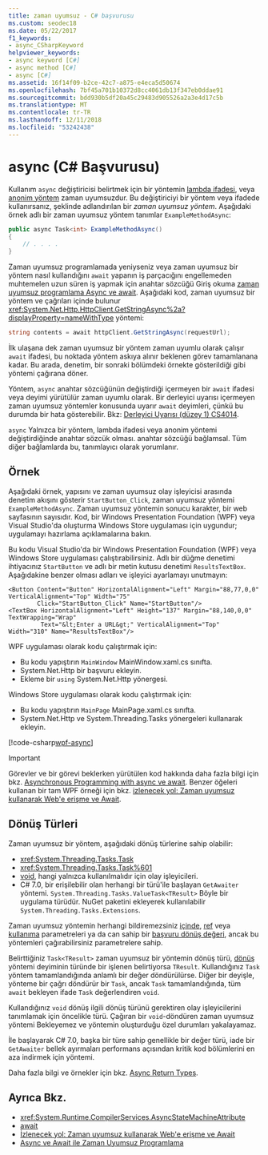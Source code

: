 ```yaml
---
title: zaman uyumsuz - C# başvurusu
ms.custom: seodec18
ms.date: 05/22/2017
f1_keywords:
- async_CSharpKeyword
helpviewer_keywords:
- async keyword [C#]
- async method [C#]
- async [C#]
ms.assetid: 16f14f09-b2ce-42c7-a875-e4eca5d50674
ms.openlocfilehash: 7bf45a701b10372d8cc4061db13f347eb0ddae91
ms.sourcegitcommit: bdd930b5df20a45c29483d905526a2a3e4d17c5b
ms.translationtype: MT
ms.contentlocale: tr-TR
ms.lasthandoff: 12/11/2018
ms.locfileid: "53242438"
---
```

# <a name="async-c-reference"></a>async (C# Başvurusu)
Kullanım `async` değiştiricisi belirtmek için bir yöntemin [lambda ifadesi](../../../csharp/programming-guide/statements-expressions-operators/lambda-expressions.md), veya [anonim yöntem](../../../csharp/programming-guide/statements-expressions-operators/anonymous-methods.md) zaman uyumsuzdur. Bu değiştiriciyi bir yöntem veya ifadede kullanırsanız, şeklinde adlandırılan bir *zaman uyumsuz yöntem*. Aşağıdaki örnek adlı bir zaman uyumsuz yöntem tanımlar `ExampleMethodAsync`: 
  
```csharp  
public async Task<int> ExampleMethodAsync()  
{  
    // . . . .  
}  
```  
 
Zaman uyumsuz programlamada yeniyseniz veya zaman uyumsuz bir yöntem nasıl kullandığını `await` yapanın iş parçacığını engellemeden muhtemelen uzun süren iş yapmak için anahtar sözcüğü Giriş okuma [zaman uyumsuz programlama Async ve await](../../../csharp/programming-guide/concepts/async/index.md). Aşağıdaki kod, zaman uyumsuz bir yöntem ve çağrıları içinde bulunur <xref:System.Net.Http.HttpClient.GetStringAsync%2a?displayProperty=nameWithType> yöntemi: 
  
```csharp  
string contents = await httpClient.GetStringAsync(requestUrl);  
```  
  
İlk ulaşana dek zaman uyumsuz bir yöntem zaman uyumlu olarak çalışır `await` ifadesi, bu noktada yöntem askıya alınır beklenen görev tamamlanana kadar. Bu arada, denetim, bir sonraki bölümdeki örnekte gösterildiği gibi yöntemi çağırana döner.  
  
Yöntem, `async` anahtar sözcüğünün değiştirdiği içermeyen bir `await` ifadesi veya deyimi yürütülür zaman uyumlu olarak. Bir derleyici uyarısı içermeyen zaman uyumsuz yöntemler konusunda uyarır `await` deyimleri, çünkü bu durumda bir hata gösterebilir. Bkz: [Derleyici Uyarısı (düzey 1) CS4014](../../../csharp/language-reference/compiler-messages/cs4014.md).  
  
 `async` Yalnızca bir yöntem, lambda ifadesi veya anonim yöntemi değiştirdiğinde anahtar sözcük olması. anahtar sözcüğü bağlamsal. Tüm diğer bağlamlarda bu, tanımlayıcı olarak yorumlanır.  
  
## <a name="example"></a>Örnek  
Aşağıdaki örnek, yapısını ve zaman uyumsuz olay işleyicisi arasında denetim akışını gösterir `StartButton_Click`, zaman uyumsuz yöntemi `ExampleMethodAsync`. Zaman uyumsuz yöntemin sonucu karakter, bir web sayfasının sayısıdır. Kod, bir Windows Presentation Foundation (WPF) veya Visual Studio'da oluşturma Windows Store uygulaması için uygundur; uygulamayı hazırlama açıklamalarına bakın.  

Bu kodu Visual Studio'da bir Windows Presentation Foundation (WPF) veya Windows Store uygulaması çalıştırabilirsiniz. Adlı bir düğme denetimi ihtiyacınız `StartButton` ve adlı bir metin kutusu denetimi `ResultsTextBox`. Aşağıdakine benzer olması adları ve işleyici ayarlamayı unutmayın:  

```xaml
<Button Content="Button" HorizontalAlignment="Left" Margin="88,77,0,0" VerticalAlignment="Top" Width="75"  
        Click="StartButton_Click" Name="StartButton"/>  
<TextBox HorizontalAlignment="Left" Height="137" Margin="88,140,0,0" TextWrapping="Wrap"   
         Text="&lt;Enter a URL&gt;" VerticalAlignment="Top" Width="310" Name="ResultsTextBox"/>  
```
  
WPF uygulaması olarak kodu çalıştırmak için:  

- Bu kodu yapıştırın `MainWindow` MainWindow.xaml.cs sınıfta.  
- System.Net.Http bir başvuru ekleyin.  
- Ekleme bir `using` System.Net.Http yönergesi.  
  
Windows Store uygulaması olarak kodu çalıştırmak için:  
- Bu kodu yapıştırın `MainPage` MainPage.xaml.cs sınıfta.  
- System.Net.Http ve System.Threading.Tasks yönergeleri kullanarak ekleyin.  
  
[!code-csharp[wpf-async](../../../../samples/snippets/csharp/language-reference/keywords/async/wpf/mainwindow.xaml.cs#1)]
  
> [!IMPORTANT]
>  Görevler ve bir görevi beklerken yürütülen kod hakkında daha fazla bilgi için bkz. [Asynchronous Programming with async ve await](../../../csharp/programming-guide/concepts/async/index.md). Benzer öğeleri kullanan bir tam WPF örneği için bkz. [izlenecek yol: Zaman uyumsuz kullanarak Web'e erişme ve Await](../../../csharp/programming-guide/concepts/async/walkthrough-accessing-the-web-by-using-async-and-await.md).  
  
## <a name="return-types"></a>Dönüş Türleri  
Zaman uyumsuz bir yöntem, aşağıdaki dönüş türlerine sahip olabilir:

- <xref:System.Threading.Tasks.Task>
- <xref:System.Threading.Tasks.Task%601>
- [void](../../../csharp/language-reference/keywords/void.md), hangi yalnızca kullanılmalıdır için olay işleyicileri.
- C# 7.0, bir erişilebilir olan herhangi bir türü'ile başlayan `GetAwaiter` yöntemi. `System.Threading.Tasks.ValueTask<TResult>` Böyle bir uygulama türüdür. NuGet paketini ekleyerek kullanılabilir `System.Threading.Tasks.Extensions`. 

Zaman uyumsuz yöntemin herhangi bildiremezsiniz [içinde](../../../csharp/language-reference/keywords/in-parameter-modifier.md), [ref](../../../csharp/language-reference/keywords/ref.md) veya [kullanıma](../../../csharp/language-reference/keywords/out-parameter-modifier.md) parametreleri ya da can sahip bir [başvuru dönüş değeri](../../programming-guide/classes-and-structs/ref-returns.md), ancak bu yöntemleri çağırabilirsiniz parametrelere sahip.  
  
Belirttiğiniz `Task<TResult>` zaman uyumsuz bir yöntemin dönüş türü, [dönüş](../../../csharp/language-reference/keywords/return.md) yöntemi deyiminin türünde bir işlenen belirtiyorsa `TResult`. Kullandığınız `Task` yöntem tamamlandığında anlamlı bir değer döndürülürse. Diğer bir deyişle, yönteme bir çağrı döndürür bir `Task`, ancak `Task` tamamlandığında, tüm `await` bekleyen ifade `Task` değerlendiren `void`.  
  
Kullandığınız `void` dönüş ilgili dönüş türünü gerektiren olay işleyicilerini tanımlamak için öncelikle türü. Çağıran bir `void`-döndüren zaman uyumsuz yöntemi Bekleyemez ve yöntemin oluşturduğu özel durumları yakalayamaz.  

İle başlayarak C# 7.0, başka bir türe sahip genellikle bir değer türü, iade bir `GetAwaiter` bellek ayırmaları performans açısından kritik kod bölümlerini en aza indirmek için yöntemi. 

Daha fazla bilgi ve örnekler için bkz. [Async Return Types](../../../csharp/programming-guide/concepts/async/async-return-types.md).  
  
## <a name="see-also"></a>Ayrıca Bkz.

- <xref:System.Runtime.CompilerServices.AsyncStateMachineAttribute>  
- [await](../../../csharp/language-reference/keywords/await.md)  
- [İzlenecek yol: Zaman uyumsuz kullanarak Web'e erişme ve Await](../../../csharp/programming-guide/concepts/async/walkthrough-accessing-the-web-by-using-async-and-await.md)  
- [Async ve Await ile Zaman Uyumsuz Programlama](../../../csharp/programming-guide/concepts/async/index.md)
